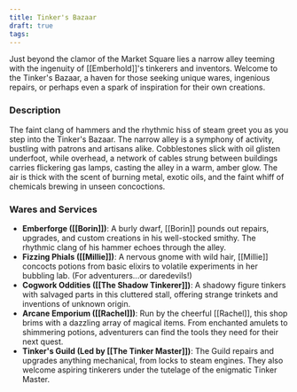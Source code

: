 ```yaml
---
title: Tinker's Bazaar
draft: true
tags:
---
```

Just beyond the clamor of the Market Square lies a narrow alley teeming with the ingenuity of [[Emberhold]]'s tinkerers and inventors. Welcome to the Tinker's Bazaar, a haven for those seeking unique wares, ingenious repairs, or perhaps even a spark of inspiration for their own creations.

### Description
The faint clang of hammers and the rhythmic hiss of steam greet you as you step into the Tinker's Bazaar. The narrow alley is a symphony of activity, bustling with patrons and artisans alike. Cobblestones slick with oil glisten underfoot, while overhead, a network of cables strung between buildings carries flickering gas lamps, casting the alley in a warm, amber glow. The air is thick with the scent of burning metal, exotic oils, and the faint whiff of chemicals brewing in unseen concoctions.

### Wares and Services
- **Emberforge ([[Borin]])**: A burly dwarf, [[Borin]] pounds out repairs, upgrades, and custom creations in his well-stocked smithy. The rhythmic clang of his hammer echoes through the alley.
- **Fizzing Phials ([[Millie]])**: A nervous gnome with wild hair, [[Millie]] concocts potions from basic elixirs to volatile experiments in her bubbling lab. (For adventurers...or daredevils!)
- **Cogwork Oddities ([[The Shadow Tinkerer]])**: A shadowy figure tinkers with salvaged parts in this cluttered stall, offering strange trinkets and inventions of unknown origin.
- **Arcane Emporium ([[Rachel]])**: Run by the cheerful [[Rachel]], this shop brims with a dazzling array of magical items. From enchanted amulets to shimmering potions, adventurers can find the tools they need for their next quest.
- **Tinker's Guild (Led by [[The Tinker Master]])**: The Guild repairs and upgrades anything mechanical, from locks to steam engines. They also welcome aspiring tinkerers under the tutelage of the enigmatic Tinker Master.